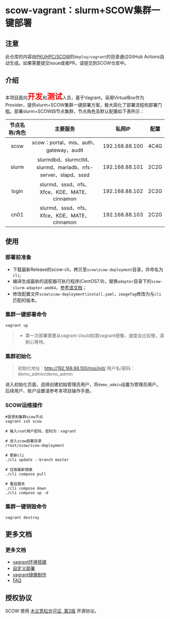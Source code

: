 # scow-vagrant：slurm+SCOW集群一键部署

## 注意

此仓库的内容由[PKUHPC/SCOW](https://github.com/PKUHPC/SCOW)的`deploy/vagrant`的目录通过GitHub Actions自动生成。如果需要提交issue或者PR，请提交到SCOW仓库中。

## 介绍

本项目面向<font color=red size=5>**开发**</font>和<font color='red' size=5>**测试**</font>人员，基于Vagrant，采用VirtualBox作为Provider，提供slurm+SCOW集群一键部署方案，极大简化了部署流程和部署门槛。部署slurm+SCOW四节点集群，节点角色及默认配置如下表所示：

| 节点名称/角色 |                           主要服务                           |     私网IP     | 配置 |
| :-----------: | :----------------------------------------------------------: | :------------: | :--: |
|     scow      |         scow：portal、mis、auth、gateway，audit               | 192.168.88.100 | 4C4G |
|     slurm     | slurmdbd、slurmctld、slurmd、mariadb、nfs-server、slapd、sssd | 192.168.88.101 | 2C2G |
|     login     |         slurmd、sssd、nfs、Xfce、KDE、MATE、cinnamon         | 192.168.88.102 | 2C2G |
|     cn01      |         slurmd、sssd、nfs、Xfce、KDE、MATE、cinnamon         | 192.168.88.103 | 2C2G |

## 使用

### 部署前准备

- 下载最新Release的scow-cli，拷贝至`scow\scow-deployment`目录，并命名为`cli`;
- 编译生成最新的适配器可执行程序(CentOS7.9)，替换`adapter`目录下的`scow-slurm-adapter-amd64`，[参考该文档](https://github.com/PKUHPC/scow-slurm-adapter/blob/master/docs/deploy.md)；
- 修改配置文件`scow\scow-deployment\install.yaml`，`imageTag`修改为与`cli`匹配的版本。

### 集群一键部署命令

```shell
vagrant up
```

> - 第一次部署需要从vagrant clould拉取vagrant镜像，速度会比较慢，请耐心等待。
>

### 集群初始化

> 初始化地址：http://192.168.88.100/mis/init/  用户名/密码：demo_admin/demo_admin

进入初始化页面，选择创建初始管理员用户，将`demo_admin`设置为管理员用户。后续用户、账户设置请参考本项目操作手册。

### SCOW运维操作

```shell
#登录到集群scow节点
vagrant ssh scow

# 输入root用户密码，密码为：vagrant

# 进入scow部署目录
/root/scow/scow-deployment

# 更新cli
./cli update --branch master

# 拉取最新镜像
./cli compose pull

# 重启服务
./cli compose down
./cli compose up -d
```

### 集群一键销毁命令

```shell
vagrant destroy  
```

## 更多文档

###  更多文档

- [vagrant环境搭建](https://pkuhpc.github.io/SCOW/docs/deploy/get-started/vagrant/vagrant-env)
- [自定义部署](https://pkuhpc.github.io/SCOW/docs/deploy/get-started/vagrant/customization)
- [vagrant镜像制作](https://pkuhpc.github.io/SCOW/docs/deploy/get-started/vagrant/vagrant-env)
- [FAQ](https://pkuhpc.github.io/SCOW/docs/deploy/get-started/vagrant/faq)

## 授权协议

SCOW 使用 [木兰宽松许可证, 第2版](http://license.coscl.org.cn/MulanPSL2) 开源协议。